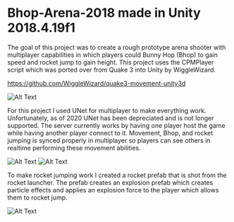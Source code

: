 # Bhop-Arena-2018 made in Unity 2018.4.19f1
The goal of this project was to create a rough prototype arena shooter with multiplayer capabilities in which players could Bunny Hop (Bhop) to gain speed and rocket jump to gain height. This project uses the CPMPlayer script which was ported over from Quake 3 into Unity by WiggleWizard.

https://github.com/WiggleWizard/quake3-movement-unity3d

![Alt Text](https://media.giphy.com/media/Qa4XgGa8ZHvg69vyX5/giphy.gif)

For this project I used UNet for multiplayer to make everything work. Unfortunately, as of 2020 UNet has been depreciated and is not longer
supported. The server currently works by having one player host the game while having another player connect to it. Movement, Bhop, and
rocket jumping is synced properly in multiplayer so players can see others in realtime performing these movement abilities. 

![Alt Text](https://media.giphy.com/media/TIjmZogOK9FupRDqer/giphy.gif)
![Alt Text](https://media.giphy.com/media/JqzketYjxfjAwvn3D1/giphy.gif)

To make rocket jumping work I created a rocket prefab that is shot from the rocket launcher. The prefab creates an explosion prefab which
creates particle effects and applies an explosion force to the player which allows them to rocket jump.

![Alt Text](https://media.giphy.com/media/Q79P4FkBEoXYQaO2XM/giphy.gif)
